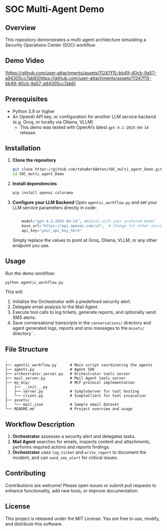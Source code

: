 # SOC Multi-Agent Demo

## Overview

This repository demonstrates a multi-agent architecture simulating a Security Operations Center (SOC) workflow 
## Demo Video

[https://github.com/user-attachments/assets/11247f15-bb49-40cb-9a57-a94305cc7ab6](https://github.com/user-attachments/assets/11247f15-bb49-40cb-9a57-a94305cc7ab6)

## Prerequisites

- Python 3.9 or higher
- An OpenAI API key, or configuration for another LLM service backend (e.g. Groq, or locally via Ollama, VLLM).
  - This demo was tested with OpenAI’s latest `gpt-4.1-2025-04-14` release.

## Installation

1. **Clone the repository**

   ```bash
   git clone https://github.com/tahaBerkBeton/SOC_multi_agent_Demo.git
   cd SOC_multi_agent_Demo
   ```

2. **Install dependencies**

   ```bash
   pip install openai colorama
   ```

3. **Configure your LLM Backend**
   Open `agentic_workflow.py`  and set your LLM service parameters directly in code:

   ```python

       model="gpt-4.1-2025-04-14", #Adjust with your prefered model
       base_url="https://api.openai.com/v1",  # Change for other services
       api_key="your_api_key_here"

   ```

   Simply replace the values to point at Groq, Ollama, VLLM, or any other endpoint you use.

## Usage

Run the demo workflow:

```bash
python agentic_workflow.py
```

This will:

1. Initialize the Orchestrator with a predefined security alert.
2. Delegate email analysis to the Mail Agent.
3. Execute tool calls to log tickets, generate reports, and optionally send SMS alerts.
4. Save conversational transcripts in the `conversations/` directory and agent generated logs, reports and sms messages to the `Assets/` directory `.

## File Structure

```
.
├── agentic_workflow.py      # Main script coordinating the agents
├── agents.py                # Agent SDK
├── orchestrator_server.py   # Orchestrator tools server
├── mail_server.py           # Mail Agent tools server
├── my_mcp/                  # MCP protocol implementation
│   ├── __init__.py
│   ├── server.py            # SimpleServer for tool hosting
│   └── client.py            # SimpleClient for tool invocation
├── assets/
│   └── mail.json            # Sample email dataset
└── README.md                # Project overview and usage
```

## Workflow Description

1. **Orchestrator** assesses a security alert and delegates tasks.
2. **Mail Agent** searches for emails, inspects content and attachments, performs required actions and reports findings.
3. **Orchestrator** uses `log_ticket` and `write_report` to document the incident, and can `send_sms_alert` for critical issues.

## Contributing

Contributions are welcome! Please open issues or submit pull requests to enhance functionality, add new tools, or improve documentation.

## License

This project is released under the MIT License. You are free to use, modify, and distribute this software.


